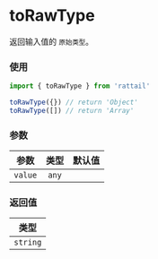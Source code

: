 # toRawType

返回输入值的 `原始类型`。

### 使用

```ts
import { toRawType } from 'rattail'

toRawType({}) // return 'Object'
toRawType([]) // return 'Array'
```

### 参数

| 参数    | 类型  | 默认值 |
| ------- | :---: | -----: |
| `value` | `any` |        |

### 返回值

|   类型   |
| :------: |
| `string` |
